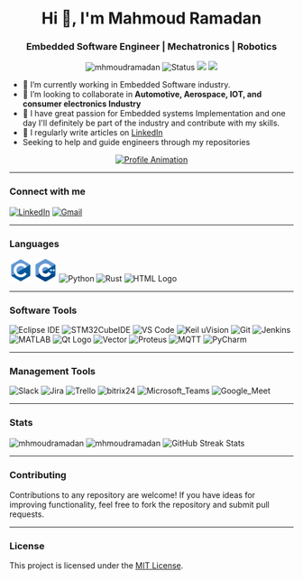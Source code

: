 <h1 align="center">Hi 👋, I'm Mahmoud Ramadan</h1>
<h3 align="center">Embedded Software Engineer | Mechatronics | Robotics</h3>

<p align="center">
  <img src="https://komarev.com/ghpvc/?username=mhmoudramadan&label=Profile%20views&color=0e75b6&style=flat" alt="mhmoudramadan"/>
  <img src="https://img.shields.io/badge/status-active-success.svg" alt="Status"/>
  <img src="https://img.shields.io/github/issues/kylelobo/The-Documentation-Compendium.svg"/>
  <img src="https://img.shields.io/badge/license-MIT-blue.svg"/>
</p>

- 🔭 I’m currently working in Embedded Software industry.  
- 👯 I’m looking to collaborate in **Automotive, Aerospace, IOT, and consumer electronics Industry**  
- 🔭 I have great passion for Embedded systems Implementation and one day I'll definitely be part of the industry and contribute with my skills.  
- 📝 I regularly write articles on [LinkedIn](https://www.linkedin.com/in/mahmoudramdan)  
- Seeking to help and guide engineers through my repositories

<!-- Profile GIF -->
<p align="center">
   <a href="https://github.com/mhmoudramadan" target="_blank">
      <img src="https://user-images.githubusercontent.com/74038190/212750672-2f3f2b50-c84f-4ed8-a60a-849ae69ff9df.gif" width="800" height="400" alt="Profile Animation" style="transition: transform 0.3s ease;" onmouseover="this.style.transform='scale(1.1)'" onmouseout="this.style.transform='scale(1)'"/>
   </a>
</p>

---

<h3 align="left">Connect with me</h3>
<p align="left">
<a href="https://www.linkedin.com/in/mahmoudramdan/" target="_blank"><img align="center" src="https://user-images.githubusercontent.com/74038190/235294012-0a55e343-37ad-4b0f-924f-c8431d9d2483.gif" alt="LinkedIn" height="50" width="50"/></a>
<a href="mailto:mhmoudramadan111@gmail.com"><img align="center" src="https://upload.wikimedia.org/wikipedia/commons/7/7e/Gmail_icon_%282020%29.svg" alt="Gmail" height="50" width="50"/></a>
</p>

---
<h3 align="left">Languages</h3>
<p align="left">
  <img src="https://raw.githubusercontent.com/devicons/devicon/master/icons/c/c-original.svg" alt="C" width="40" height="40"/>
  <img src="https://raw.githubusercontent.com/devicons/devicon/master/icons/cplusplus/cplusplus-original.svg" alt="C++" width="40" height="40"/>
  <img src="https://user-images.githubusercontent.com/74038190/212257472-08e52665-c503-4bd9-aa20-f5a4dae769b5.gif" alt="Python" width="40" height="40"/>
  <img src="https://upload.wikimedia.org/wikipedia/commons/d/d5/Rust_programming_language_black_logo.svg" alt="Rust" width="40" height="40"/>
  <img src="https://upload.wikimedia.org/wikipedia/commons/6/61/HTML5_logo_and_wordmark.svg" alt="HTML Logo" width="40" height="40"/>
</p>


---
### Software Tools
<p align="left">
   <img src="https://upload.wikimedia.org/wikipedia/commons/thumb/d/d0/Eclipse-Luna-Logo.svg/1024px-Eclipse-Luna-Logo.svg.png" alt="Eclipse IDE" width="50" height="40"/>
   <img src="https://i.sstatic.net/lDkNO.png" alt="STM32CubeIDE" width="50" height="40" />
   <img src="https://user-images.githubusercontent.com/74038190/212257465-7ce8d493-cac5-494e-982a-5a9deb852c4b.gif" alt="VS Code" width="50" height="40" />
   <img src="https://encrypted-tbn0.gstatic.com/images?q=tbn:ANd9GcSh55mbY4PRpmVm1q_U31SVRvsSowjEeE7MlQ&s" alt="Keil uVision" width="50" height="40" />
   <img src="https://user-images.githubusercontent.com/74038190/212281775-b468df30-4edc-4bf8-a4ee-f52e1aaddc86.gif" alt="Git" width="50" height="40" />
   <img src="https://logowik.com/content/uploads/images/jenkins8460.jpg" alt="Jenkins" width="50" height="40" />
   <img src="https://upload.wikimedia.org/wikipedia/commons/2/21/Matlab_Logo.png" alt="MATLAB" width="50" height="40" />
   <img src="https://upload.wikimedia.org/wikipedia/commons/0/0b/Qt_logo_2016.svg" alt="Qt Logo" width="50" height="40"/>
   <img src="https://encrypted-tbn0.gstatic.com/images?q=tbn:ANd9GcQTNWDuVTiPuQHETjohRAdbBJT-ceWumXS7YA&s"  alt="Vector" width="50" height="40"/>
   <img src="https://upload.wikimedia.org/wikipedia/en/5/5a/Proteus_Design_Suite_Atom_Logo.png" alt="Proteus" width="50" height="40"/>
   <img src="https://mqtt.org/assets/img/mqtt-logo.jpg" alt="MQTT" width="50" height="40"/>
   <img src="https://logowik.com/content/uploads/images/pycharm6005.logowik.com.webp" alt="PyCharm" width="50" height="40"/>


</p>


---
### Management Tools
<p align="left">
   <img src="https://1000logos.net/wp-content/uploads/2021/06/Slack-logo.png" alt="Slack" width="50" height="40" />
   <img src="https://upload.wikimedia.org/wikipedia/commons/thumb/8/8a/Jira_Logo.svg/2560px-Jira_Logo.svg.png" alt="Jira" width="50" height="40"/>
   <img src="https://upload.wikimedia.org/wikipedia/en/8/8c/Trello_logo.svg" alt="Trello" width="50" height="40"/>
   <img src="https://logowik.com/content/uploads/images/bitrix241512.jpg" alt="bitrix24" width="50" height="40"/>
   <img src="https://www.logo.wine/a/logo/Microsoft_Teams/Microsoft_Teams-Logo.wine.svg" alt="Microsoft_Teams" width="50" height="40"/>
   <img src="https://download.logo.wine/logo/Google_Meet/Google_Meet-Logo.wine.png" alt="Google_Meet" width="50" height="40"/>
 </p>

---
### Stats
<p>
  <img  align="center" width="400"  src="https://github-readme-stats.vercel.app/api?username=mhmoudramadan&theme=default&show_icons=true&locale=en" alt="mhmoudramadan"/>
  <img  align="center" src="https://github-readme-stats.vercel.app/api/top-langs?username=mhmoudramadan&show_icons=true&locale=en&layout=compact" alt="mhmoudramadan"/>
  <img  align="center" src="https://github-readme-streak-stats.herokuapp.com/?user=mhmoudramadan" alt="GitHub Streak Stats"/>
  
</p>

---
### Contributing

Contributions to any repository are welcome! If you have ideas for improving functionality, feel free to fork the repository and submit pull requests.

---
### License

This project is licensed under the [MIT License](LICENSE).
